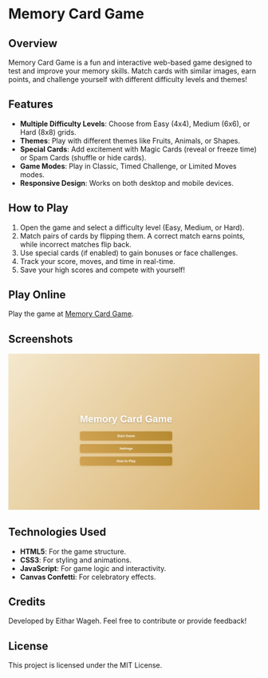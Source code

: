 # Memory Card Game

## Overview
Memory Card Game is a fun and interactive web-based game designed to test and improve your memory skills. Match cards with similar images, earn points, and challenge yourself with different difficulty levels and themes!

## Features
- **Multiple Difficulty Levels**: Choose from Easy (4x4), Medium (6x6), or Hard (8x8) grids.
- **Themes**: Play with different themes like Fruits, Animals, or Shapes.
- **Special Cards**: Add excitement with Magic Cards (reveal or freeze time) or Spam Cards (shuffle or hide cards).
- **Game Modes**: Play in Classic, Timed Challenge, or Limited Moves modes.
- **Responsive Design**: Works on both desktop and mobile devices.

## How to Play
1. Open the game and select a difficulty level (Easy, Medium, or Hard).
2. Match pairs of cards by flipping them. A correct match earns points, while incorrect matches flip back.
3. Use special cards (if enabled) to gain bonuses or face challenges.
4. Track your score, moves, and time in real-time.
5. Save your high scores and compete with yourself!

## Play Online
Play the game at [Memory Card Game](https://eithar-wageh.github.io/Memory-Card-Game/mainPage).

## Screenshots
![Game Preview](images/game-preview.png)

## Technologies Used
- **HTML5**: For the game structure.
- **CSS3**: For styling and animations.
- **JavaScript**: For game logic and interactivity.
- **Canvas Confetti**: For celebratory effects.

## Credits
Developed by Eithar Wageh. Feel free to contribute or provide feedback!

## License
This project is licensed under the MIT License.

